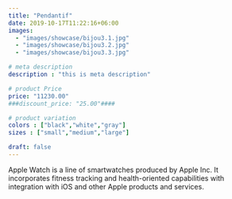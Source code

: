 ```yaml
---
title: "Pendantif"
date: 2019-10-17T11:22:16+06:00
images: 
  - "images/showcase/bijou3.1.jpg"
  - "images/showcase/bijou3.2.jpg"
  - "images/showcase/bijou3.3.jpg"

# meta description
description : "this is meta description"

# product Price
price: "11230.00"
###discount_price: "25.00"####

# product variation
colors : ["black","white","gray"]
sizes : ["small","medium","large"]

draft: false
---
```


Apple Watch is a line of smartwatches produced by Apple Inc. It incorporates fitness tracking and health-oriented capabilities with integration with iOS and other Apple products and services.
